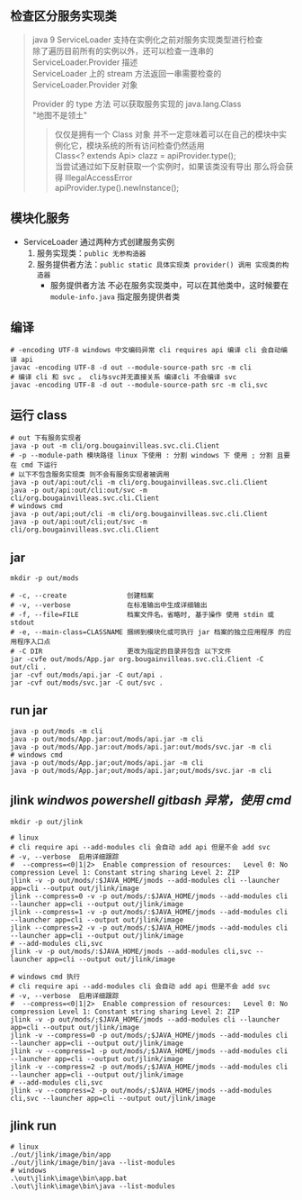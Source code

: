 ## 检查区分服务实现类

> java 9 ServiceLoader 支持在实例化之前对服务实现类型进行检查 \
> 除了遍历目前所有的实例以外，还可以检查一连串的 ServiceLoader.Provider 描述 \
> ServiceLoader 上的 stream 方法返回一串需要检查的 ServiceLoader.Provider 对象
> 
> Provider 的 type 方法 可以获取服务实现的 java.lang.Class \
> "地图不是领土"
> > 仅仅是拥有一个 Class 对象 并不一定意味着可以在自己的模块中实例化它，模块系统的所有访问检查仍然适用 \
> > Class<? extends Api> clazz = apiProvider.type(); \
> > 当尝试通过如下反射获取一个实例时，如果该类没有导出 那么将会获得 IllegalAccessError \
> > apiProvider.type().newInstance();


## 模块化服务
- ServiceLoader 通过两种方式创建服务实例
    1. 服务实现类：`public 无参构造器`
    2. 服务提供者方法：`public static 具体实现类 provider() 调用 实现类的构造器`
        - 服务提供者方法 不必在服务实现类中，可以在其他类中，这时候要在 `module-info.java` 指定服务提供者类

## 编译

```shell
# -encoding UTF-8 windows 中文编码异常 cli requires api 编译 cli 会自动编译 api
javac -encoding UTF-8 -d out --module-source-path src -m cli
# 编译 cli 和 svc 。 cli与svc并无直接关系 编译cli 不会编译 svc
javac -encoding UTF-8 -d out --module-source-path src -m cli,svc
```

## 运行 class

```shell
# out 下有服务实现者 
java -p out -m cli/org.bougainvilleas.svc.cli.Client
# -p --module-path 模块路径 linux 下使用 : 分割 windows 下 使用 ; 分割 且要在 cmd 下运行 
# 以下不包含服务实现类 则不会有服务实现者被调用
java -p out/api:out/cli -m cli/org.bougainvilleas.svc.cli.Client
java -p out/api:out/cli:out/svc -m cli/org.bougainvilleas.svc.cli.Client
# windows cmd
java -p out/api;out/cli -m cli/org.bougainvilleas.svc.cli.Client
java -p out/api:out/cli;out/svc -m cli/org.bougainvilleas.svc.cli.Client
```

## jar

```shell
mkdir -p out/mods

# -c, --create               创建档案
# -v, --verbose              在标准输出中生成详细输出
# -f, --file=FILE            档案文件名。省略时, 基于操作 使用 stdin 或 stdout
# -e, --main-class=CLASSNAME 捆绑到模块化或可执行 jar 档案的独立应用程序 的应用程序入口点
# -C DIR                     更改为指定的目录并包含 以下文件
jar -cvfe out/mods/App.jar org.bougainvilleas.svc.cli.Client -C out/cli .
jar -cvf out/mods/api.jar -C out/api .
jar -cvf out/mods/svc.jar -C out/svc .
```

## run jar

```shell
java -p out/mods -m cli
java -p out/mods/App.jar:out/mods/api.jar -m cli
java -p out/mods/App.jar:out/mods/api.jar:out/mods/svc.jar -m cli
# windows cmd
java -p out/mods/App.jar;out/mods/api.jar -m cli
java -p out/mods/App.jar;out/mods/api.jar;out/mods/svc.jar -m cli
```

## jlink ***windwos powershell gitbash 异常，使用 cmd***

```shell
mkdir -p out/jlink

# linux
# cli require api --add-modules cli 会自动 add api 但是不会 add svc
# -v, --verbose  启用详细跟踪
#  --compress=<0|1|2>  Enable compression of resources:   Level 0: No compression Level 1: Constant string sharing Level 2: ZIP
jlink -v -p out/mods/:$JAVA_HOME/jmods --add-modules cli --launcher app=cli --output out/jlink/image
jlink --compress=0 -v -p out/mods/:$JAVA_HOME/jmods --add-modules cli --launcher app=cli --output out/jlink/image
jlink --compress=1 -v -p out/mods/:$JAVA_HOME/jmods --add-modules cli --launcher app=cli --output out/jlink/image
jlink --compress=2 -v -p out/mods/:$JAVA_HOME/jmods --add-modules cli --launcher app=cli --output out/jlink/image
# --add-modules cli,svc
jlink -v -p out/mods/:$JAVA_HOME/jmods --add-modules cli,svc --launcher app=cli --output out/jlink/image

# windows cmd 执行  
# cli require api --add-modules cli 会自动 add api 但是不会 add svc
# -v, --verbose  启用详细跟踪
#  --compress=<0|1|2>  Enable compression of resources:   Level 0: No compression Level 1: Constant string sharing Level 2: ZIP
jlink -v -p out/mods/;$JAVA_HOME/jmods --add-modules cli --launcher app=cli --output out/jlink/image
jlink -v --compress=0 -p out/mods/;$JAVA_HOME/jmods --add-modules cli --launcher app=cli --output out/jlink/image
jlink -v --compress=1 -p out/mods/;$JAVA_HOME/jmods --add-modules cli --launcher app=cli --output out/jlink/image
jlink -v --compress=2 -p out/mods/;$JAVA_HOME/jmods --add-modules cli --launcher app=cli --output out/jlink/image
# --add-modules cli,svc
jlink -v --compress=2 -p out/mods/;$JAVA_HOME/jmods --add-modules cli,svc --launcher app=cli --output out/jlink/image
```

## jlink run

```shell
# linux
./out/jlink/image/bin/app
./out/jlink/image/bin/java --list-modules
# windows
.\out\jlink\image\bin\app.bat
.\out\jlink\image\bin\java --list-modules
```